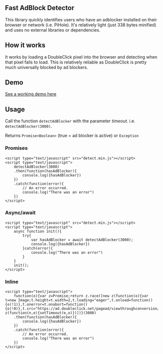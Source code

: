 ## Fast AdBlock Detector

This library quickly identifies users who have an adblocker installed on their browser or network (i.e. PiHole). It's relatively light (just 338 bytes minified) and uses no external libraries or dependencies.

## How it works

It works by loading a DoubleClick pixel into the browser and detecting when that pixel fails to load. This is relatively reliable as DoubleClick is pretty much universally blocked by ad blockers.

## Demo

[See a working demo here](https://kiwialec.github.io/fast-adblock-detector/demo.html)

## Usage

Call the function `detectAdBlocker` with the parameter _timeout_. i.e. `detectAdBlocker(3000)`.

Returns `Promise<Boolean>` (true = ad blocker is active) or `Exception`

### Promises 

```
<script type="text/javascript" src="detect.min.js"></script>
<script type="text/javascript">
    detectAdBlocker(3000)
    .then(function(hasAdBlocker){
        console.log({hasAdBlocker})
    })
    .catch(function(error){
        // An error occurred.
        console.log("There was an error")
    })
</script>
```

### Async/await 

```
<script type="text/javascript" src="detect.min.js"></script>
<script type="text/javascript">
    async function init(){
        try{
            var hasAdBlocker = await detectAdBlocker(3000);
            console.log({hasAdBlocker})
        }catch(error){
            console.log("There was an error")
        }
    }
    init();
</script>
```

### Inline
```
<script type="text/javascript">
    function(o){var z=Promise;return z.race([new z(function(o){var t=new Image;t.height=t.width=2,t.loading="eager",t.onload=function(){o(!1)},t.onerror=t.onabort=function(){o(!0)},t.src="https://ad.doubleclick.net/pagead/viewthroughconversion/pixel_id/",document.body.appendChild(t)}),new z(function(n,e){setTimeout(e,o)})])}(3000)
    .then(function(hasAdBlocker){
        console.log({hasAdBlocker})
    })
    .catch(function(error){
        // An error occurred.
        console.log("There was an error")
    })
</script>
```